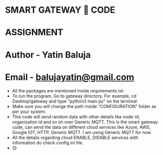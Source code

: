 # SMART GATEWAY 🚪 CODE
# ASSIGNMENT


# Author - Yatin Baluja
# Email - balujayatin@gmail.com

* All the packages are mentioned inside requirements.txt
* To run the program. Go to gateway directory. For example, cd Desktop/gateway and type "python3 main.py" on the terminal.
* Make sure you will change the path inside "CONFIGURATION" folder as per your system.
* This code will send random data with other details like node-id, organization id and so on over Generic MQTT. This is the smart gateway code, can send the data on different cloud services like Azure, AWS, Google IOT, HTTP, Generic MQTT. I am using Generic MQTT for now.
* All the details regarding cloud ENABLE, DISABLE services with information do check config.ini file.
* 😊
